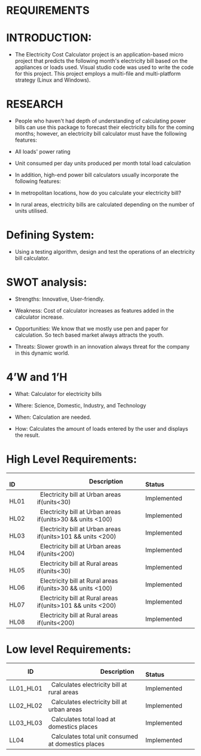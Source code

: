 # REQUIREMENTS

# INTRODUCTION: 
* The Electricity Cost Calculator project is an application-based micro project that predicts the following month's electricity bill based on the appliances or loads used. Visual studio code was used to write the code for this project. This project employs a multi-file and multi-platform strategy (Linux and Windows).

# RESEARCH

* People who haven't had depth of understanding of calculating power bills can use this package to forecast their electricity bills for the coming months; however, an electricity bill calculator must have the following features:

* All loads' power rating
* Unit consumed per day units produced per month total load calculation
* In addition, high-end power bill calculators usually incorporate the following features:

* In metropolitan locations, how do you calculate your electricity bill?
* In rural areas, electricity bills are calculated depending on the number of units utilised.

# Defining System:

* Using a testing algorithm, design and test the operations of an electricity bill calculator.

# SWOT analysis:

* Strengths: Innovative, User-friendly.

* Weakness: Cost of calculator increases as features added in the calculator increase.

* Opportunities: We know that we mostly use pen and paper for calculation. So tech based market always attracts the youth.

* Threats: Slower growth in an innovation always threat for the company in this dynamic world.

# 4’W and 1’H

* What: Calculator for electricity bills

* Where: Science, Domestic, Industry, and Technology

* When: Calculation are needed.

* How: Calculates the amount of loads entered by the user and displays the result.

# High Level Requirements:

|`      `**ID**|`                 `**Description**|`            `**Status**|
| :- | :- | :- |
|`    `HL01|` `Electricity bill at Urban areas if(units<30) | Implemented |
|`    `HL02|` `Electricity bill at Urban areas if(units>30 && units <100)| Implemented |
|`    `HL03|` `Electricity bill at Urban areas if(units>101 && units <200) | Implemented |
|`    `HL04|` `Electricity bill at Urban areas if(units<200)| Implemented |
|`    `HL05|` `Electricity bill at Rural areas if(units<30) | Implemented |
|`    `HL06|` `Electricity bill at Rural areas if(units>30 && units <100)| Implemented |
|`    `HL07|` `Electricity bill at Rural areas if(units>101 && units <200) | Implemented |
|`    `HL08|` `Electricity bill at Rural areas if(units<200)| Implemented |

# Low level Requirements:

|`      `**ID**|`                 `**Description**|`            `**Status**|
| :- | :- | :- |
|LL01\_HL01|` `Calculates electricity bill at rural areas| Implemented |
|LL02\_HL02|` `Calculates electricity bill at urban areas|Implemented |
|LL03\_HL03|` `Calculates total load at domestics places|Implemented |
|LL04|` `Calculates total unit consumed at domestics places| Implemented |


